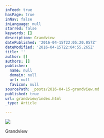 ```yaml
---
inFeed: true
hasPage: true
inNav: false
inLanguage: null
starred: false
keywords: []
description: Grandview
datePublished: '2016-04-15T22:05:20.057Z'
dateModified: '2016-04-15T22:04:55.265Z'
title: ''
author: []
authors: []
publisher:
  name: null
  domain: null
  url: null
  favicon: null
sourcePath: _posts/2016-04-15-grandview.md
published: true
url: grandview/index.html
_type: Article

---
```

![](https://the-grid-user-content.s3-us-west-2.amazonaws.com/92b4d0f9-3b8a-4a0e-9e42-4e5ef6d5f285.jpg)

Grandview